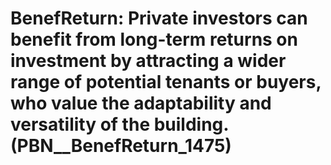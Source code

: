 # BenefReturn: __Private investors can benefit from long-term returns on investment by attracting a wider range of potential tenants or buyers, who value the adaptability and versatility of the building.__ (PBN__BenefReturn_1475)

